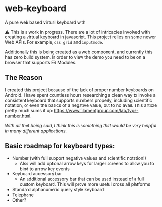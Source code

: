 # web-keyboard
A pure web based virtual keyboard with

⚠️ This is a work in progress. There are a lot of intricacies involved with creating a virtual keyboard in javascript. This project relies on some newer Web APIs. For example, `css grid` and `inputmode`.

Additionally this is being created as a web component, and currently this has zero build system. In order to view the demo you need to be on a browser that supports ES Modules.

## The Reason
I created this project because of the lack of proper number keyboards on Android. I have spent countless hours researching a clean way to invoke a consistent keyboard that supports numbers properly, including scientific notation, or even the basics of a negative value, but to no avail. This article pretty much sums it up: https://www.filamentgroup.com/lab/type-number.html.

*With all that being said, I think this is something that would be very helpful in many different applications.*

## Basic roadmap for keyboard types:

* Number (with full support negative values and scientific notation!)
    * Also will add optional arrow keys for larger screens to allow you to bind to arrow key events
* Keyboard accessory bar
   * An additional accessory bar that can be used instead of a full custom keyboard. This will prove more useful cross all platforms
* Standard alphanumeric query style keyboard
* Telephone
* Other?

